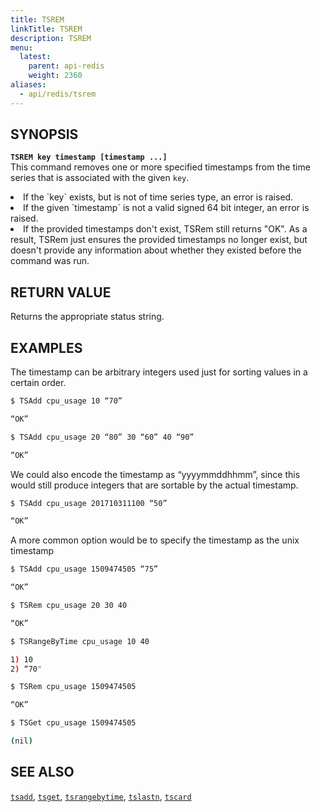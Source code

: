 ```yaml
---
title: TSREM
linkTitle: TSREM
description: TSREM
menu:
  latest:
    parent: api-redis
    weight: 2360
aliases:
  - api/redis/tsrem
---
```


## SYNOPSIS
<b>`TSREM key timestamp [timestamp ...]`</b><br>
This command removes one or more specified timestamps from the time series that is associated with the given `key`.
<li>If the `key` exists, but is not of time series type, an error is raised.</li>
<li>If the given `timestamp` is not a valid signed 64 bit integer, an error is raised.</li>
<li>If the provided timestamps don't exist, TSRem still returns "OK". As a result, TSRem just
ensures the provided timestamps no longer exist, but doesn't provide any information about whether
they existed before the command was run.</li>

## RETURN VALUE
Returns the appropriate status string.

## EXAMPLES

The timestamp can be arbitrary integers used just for sorting values in a certain order.
```{.sh .copy .separator-dollar}
$ TSAdd cpu_usage 10 “70”
```
```sh
“OK”
```
```{.sh .copy .separator-dollar}
$ TSAdd cpu_usage 20 “80” 30 “60” 40 “90”
```
```sh
“OK”
```

We could also encode the timestamp as “yyyymmddhhmm”, since this would still produce integers that are sortable by the actual timestamp.
```{.sh .copy .separator-dollar}
$ TSAdd cpu_usage 201710311100 “50”
```
```sh
“OK”
```

A more common option would be to specify the timestamp as the unix timestamp
```{.sh .copy .separator-dollar}
$ TSAdd cpu_usage 1509474505 “75”
```
```sh
“OK”
```
```{.sh .copy .separator-dollar}
$ TSRem cpu_usage 20 30 40
```
```sh
“OK”
```
```{.sh .copy .separator-dollar}
$ TSRangeByTime cpu_usage 10 40
```
```sh
1) 10 
2) “70"
```
```{.sh .copy .separator-dollar}
$ TSRem cpu_usage 1509474505
```
```sh
“OK”
```
```{.sh .copy .separator-dollar}
$ TSGet cpu_usage 1509474505
```
```sh
(nil)
```

## SEE ALSO
[`tsadd`](../tsadd/), [`tsget`](../tsget/), [`tsrangebytime`](../tsrangebytime/),
[`tslastn`](../tslastn/), [`tscard`](../tscard/)
